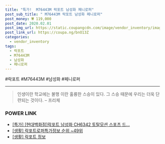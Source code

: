 ```yaml
--- 
title: "특가!  M76443M 락포트 남성화 페니로퍼" 
post_sub_title: " M76443M 락포트 남성화 페니로퍼" 
post_money: ₩ 119,000 
post_date: 2020.02.01 
post_img_url: https://static.coupangcdn.com/image/vendor_inventory/images/2018/10/02/10/6/dfd1a3ba-e298-4689-8499-417beaf0a926.jpg 
post_link_url: https://coupa.ng/bnO13Z 
categories: 
  - vendor_inventory 
tags: 
  - 락포트 
  - M76443M 
  - 남성화 
  - 페니로퍼 
--- 
```

  #락포트 #M76443M #남성화 #페니로퍼 
<hr> 

> 인생이란 학교에는 불행 이란 훌륭한 스승이 있다. 그 스승 때문에 우리는 더욱 단련되는 것이다. – 프리체 


### POWER LINK

* <a href="https://blog.naver.com/an0733/221792119407" target="_blank">[특가] [현대백화점]락포트 남성화 CH6342 토탈모션 스포츠 드...</a>
* <a href="https://blog.naver.com/sakai111/221773487358" target="_blank"> [생활] 락포트로퍼특가정보 순위 ~49위</a>
* <a href="https://blog.naver.com/sakai111/221758998912" target="_blank"> [생활] 락포트 정보 </a>

